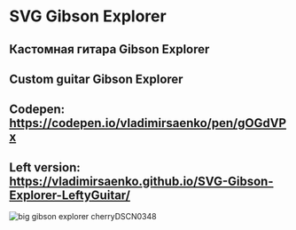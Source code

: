 # SVG Gibson Explorer

## Кастомная гитара Gibson Explorer 

## Custom guitar Gibson Explorer

## Codepen: https://codepen.io/vladimirsaenko/pen/gOGdVPx

## Left version: https://vladimirsaenko.github.io/SVG-Gibson-Explorer-LeftyGuitar/

![big gibson explorer cherryDSCN0348](https://user-images.githubusercontent.com/56477695/152646145-5df17f5d-2e5a-49b8-b732-4bceaaf150ee.jpg)
